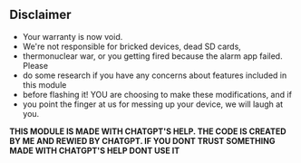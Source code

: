 ## Disclaimer

* Your warranty is now void.  
* We're not responsible for bricked devices, dead SD cards,  
* thermonuclear war, or you getting fired because the alarm app failed. Please  
* do some research if you have any concerns about features included in this module  
* before flashing it! YOU are choosing to make these modifications, and if  
* you point the finger at us for messing up your device, we will laugh at you.


**THIS MODULE IS MADE WITH CHATGPT'S HELP. THE CODE IS CREATED BY ME AND REWIED BY CHATGPT.
IF YOU DONT TRUST SOMETHING MADE WITH CHATGPT'S HELP DONT USE IT**
